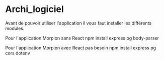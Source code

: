 # Archi_logiciel

Avant de pouvoir utiliser l'application il vous faut installer les différents modules. 

Pour l'application Morpion sans React
npm install express pg body-parser 

Pour l'application Morpion avec React pas besoin
npm install express pg cors dotenv




